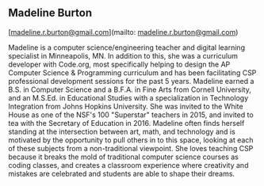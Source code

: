 ## Madeline Burton

[madeline.r.burton@gmail.com](mailto: madeline.r.burton@gmail.com)

Madeline is a computer science/engineering teacher and digital learning specialist in Minneapolis, MN. In addition to this, she was a curriculum developer with Code.org, most specifically helping to design the AP Computer Science & Programming curriculum and has been facilitating CSP professional development sessions for the past 5 years.   Madeline earned a B.S. in Computer Science and a B.F.A. in Fine Arts from Cornell University, and an M.S.Ed. in Educational Studies with a specialization in Technology Integration from Johns Hopkins University. She was invited to the White House as one of the NSF's 100 "Superstar" teachers in 2015, and invited to tea with the Secretary of Education in 2016.  Madeline often finds herself standing at the intersection between art, math, and technology and is motivated by the opportunity to pull others in to this space, looking at each of these subjects from a non-traditional viewpoint.  She loves teaching CSP because it breaks the mold of traditional computer science courses as coding classes, and creates a classroom experience where creativity and mistakes are celebrated and students are able to shape their dreams.
